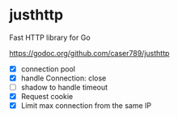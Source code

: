 # justhttp

Fast HTTP library for Go

https://godoc.org/github.com/caser789/justhttp
- [x] connection pool
- [x] handle Connection: close
- [ ] shadow to handle timeout
- [x] Request cookie
- [x] Limit max connection from the same IP
